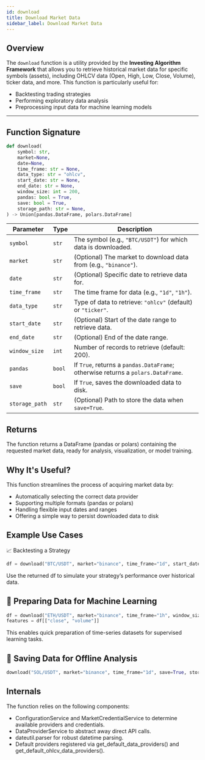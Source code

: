 ```yaml
---
id: download
title: Download Market Data
sidebar_label: Download Market Data
---
```


## Overview

The `download` function is a utility provided by the **Investing Algorithm Framework** that allows you to retrieve historical market data for specific symbols (assets), including OHLCV data (Open, High, Low, Close, Volume), ticker data, and more. This function is particularly useful for:

- Backtesting trading strategies
- Performing exploratory data analysis
- Preprocessing input data for machine learning models

---

## Function Signature

```python
def download(
    symbol: str,
    market=None,
    date=None,
    time_frame: str = None,
    data_type: str = "ohlcv",
    start_date: str = None,
    end_date: str = None,
    window_size: int = 200,
    pandas: bool = True,
    save: bool = True,
    storage_path: str = None,
) -> Union[pandas.DataFrame, polars.DataFrame]
```

| Parameter      | Type   | Description                                                                      |
| -------------- | ------ | -------------------------------------------------------------------------------- |
| `symbol`       | `str`  | The symbol (e.g., `"BTC/USDT"`) for which data is downloaded.                    |
| `market`       | `str`  | (Optional) The market to download data from (e.g., `"binance"`).                 |
| `date`         | `str`  | (Optional) Specific date to retrieve data for.                                   |
| `time_frame`   | `str`  | The time frame for data (e.g., `"1d"`, `"1h"`).                                  |
| `data_type`    | `str`  | Type of data to retrieve: `"ohlcv"` (default) or `"ticker"`.                     |
| `start_date`   | `str`  | (Optional) Start of the date range to retrieve data.                             |
| `end_date`     | `str`  | (Optional) End of the date range.                                                |
| `window_size`  | `int`  | Number of records to retrieve (default: 200).                                    |
| `pandas`       | `bool` | If `True`, returns a `pandas.DataFrame`; otherwise returns a `polars.DataFrame`. |
| `save`         | `bool` | If `True`, saves the downloaded data to disk.                                    |
| `storage_path` | `str`  | (Optional) Path to store the data when `save=True`.                              |


## Returns
The function returns a DataFrame (pandas or polars) containing the requested market data, ready for analysis, visualization, or model training.

## Why It's Useful?
This function streamlines the process of acquiring market data by:
* Automatically selecting the correct data provider 
* Supporting multiple formats (pandas or polars)
* Handling flexible input dates and ranges 
* Offering a simple way to persist downloaded data to disk

## Example Use Cases
📈 Backtesting a Strategy

```python
df = download("BTC/USDT", market="binance", time_frame="1d", start_date="2021-01-01", end_date="2022-01-01")
```
Use the returned df to simulate your strategy’s performance over historical data.

## 🧠 Preparing Data for Machine Learning
```python
df = download("ETH/USDT", market="binance", time_frame="1h", window_size=500, pandas=True)
features = df[["close", "volume"]]
```

This enables quick preparation of time-series datasets for supervised learning tasks.

## 💾 Saving Data for Offline Analysis

```python
download("SOL/USDT", market="binance", time_frame="1d", save=True, storage_path="./data/")
```

## Internals
The function relies on the following components:
* ConfigurationService and MarketCredentialService to determine available providers and credentials.
* DataProviderService to abstract away direct API calls.
* dateutil.parser for robust datetime parsing.
* Default providers registered via get_default_data_providers() and get_default_ohlcv_data_providers().
